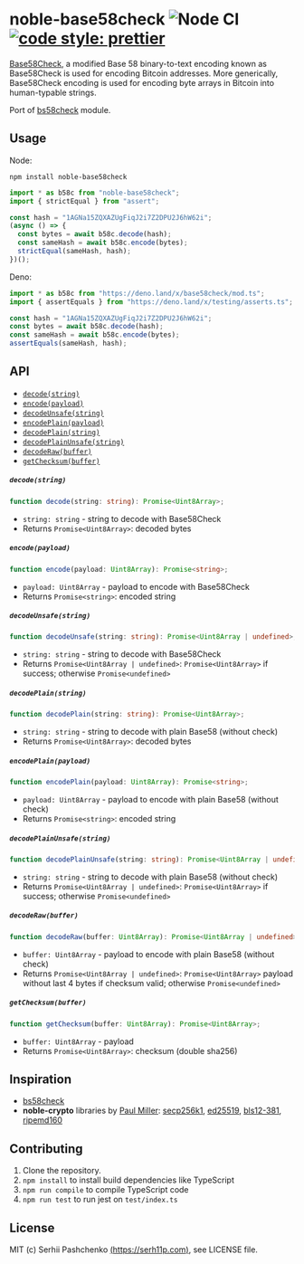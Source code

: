 # noble-base58check ![Node CI](https://github.com/serh11p/noble-base58check/workflows/Node%20CI/badge.svg) [![code style: prettier](https://img.shields.io/badge/code_style-prettier-ff69b4.svg?style=flat-square)](https://github.com/prettier/prettier)

[Base58Check](https://en.bitcoin.it/wiki/Base58Check_encoding), a modified Base 58 binary-to-text encoding known as Base58Check is used for encoding Bitcoin addresses. More generically, Base58Check encoding is used for encoding byte arrays in Bitcoin into human-typable strings.

Port of [bs58check](https://www.npmjs.com/package/bs58check) module.

## Usage

Node:

```
npm install noble-base58check
```

```js
import * as b58c from "noble-base58check";
import { strictEqual } from "assert";

const hash = "1AGNa15ZQXAZUgFiqJ2i7Z2DPU2J6hW62i";
(async () => {
  const bytes = await b58c.decode(hash);
  const sameHash = await b58c.encode(bytes);
  strictEqual(sameHash, hash);
})();
```

Deno:

```typescript
import * as b58c from "https://deno.land/x/base58check/mod.ts";
import { assertEquals } from "https://deno.land/x/testing/asserts.ts";

const hash = "1AGNa15ZQXAZUgFiqJ2i7Z2DPU2J6hW62i";
const bytes = await b58c.decode(hash);
const sameHash = await b58c.encode(bytes);
assertEquals(sameHash, hash);
```

## API

- [`decode(string)`](#decodestring)
- [`encode(payload)`](#encodepayload)
- [`decodeUnsafe(string)`](#decodeunsafestring)
- [`encodePlain(payload)`](#encodeplainpayload)
- [`decodePlain(string)`](#decodeplainstring)
- [`decodePlainUnsafe(string)`](#decodeplainunsafestring)
- [`decodeRaw(buffer)`](#decoderawbuffer)
- [`getChecksum(buffer)`](#getchecksumbuffer)

##### `decode(string)`

```typescript
function decode(string: string): Promise<Uint8Array>;
```

- `string: string` - string to decode with Base58Check
- Returns `Promise<Uint8Array>`: decoded bytes

##### `encode(payload)`

```typescript
function encode(payload: Uint8Array): Promise<string>;
```

- `payload: Uint8Array` - payload to encode with Base58Check
- Returns `Promise<string>`: encoded string

##### `decodeUnsafe(string)`

```typescript
function decodeUnsafe(string: string): Promise<Uint8Array | undefined>;
```

- `string: string` - string to decode with Base58Check
- Returns `Promise<Uint8Array | undefined>`: `Promise<Uint8Array>` if success; otherwise `Promise<undefined>`

##### `decodePlain(string)`

```typescript
function decodePlain(string: string): Promise<Uint8Array>;
```

- `string: string` - string to decode with plain Base58 (without check)
- Returns `Promise<Uint8Array>`: decoded bytes

##### `encodePlain(payload)`

```typescript
function encodePlain(payload: Uint8Array): Promise<string>;
```

- `payload: Uint8Array` - payload to encode with plain Base58 (without check)
- Returns `Promise<string>`: encoded string

##### `decodePlainUnsafe(string)`

```typescript
function decodePlainUnsafe(string: string): Promise<Uint8Array | undefined>;
```

- `string: string` - string to decode with plain Base58 (without check)
- Returns `Promise<Uint8Array | undefined>`: `Promise<Uint8Array>` if success; otherwise `Promise<undefined>`

##### `decodeRaw(buffer)`

```typescript
function decodeRaw(buffer: Uint8Array): Promise<Uint8Array | undefined>;
```

- `buffer: Uint8Array` - payload to encode with plain Base58 (without check)
- Returns `Promise<Uint8Array | undefined>`: `Promise<Uint8Array>` payload without last 4 bytes if checksum valid; otherwise `Promise<undefined>`

##### `getChecksum(buffer)`

```typescript
function getChecksum(buffer: Uint8Array): Promise<Uint8Array>;
```

- `buffer: Uint8Array` - payload
- Returns `Promise<Uint8Array>`: checksum (double sha256)

## Inspiration

- [bs58check](https://github.com/bitcoinjs/bs58check)
- **noble-crypto** libraries by [Paul Miller](https://github.com/paulmillr):
  [secp256k1](https://github.com/paulmillr/noble-secp256k1),
  [ed25519](https://github.com/paulmillr/noble-ed25519),
  [bls12-381](https://github.com/paulmillr/noble-bls12-381),
  [ripemd160](https://github.com/paulmillr/noble-ripemd160)

## Contributing

1. Clone the repository.
2. `npm install` to install build dependencies like TypeScript
3. `npm run compile` to compile TypeScript code
4. `npm run test` to run jest on `test/index.ts`

## License

MIT (c) Serhii Pashchenko [(https://serh11p.com)](https://serh11p.com), see LICENSE file.
